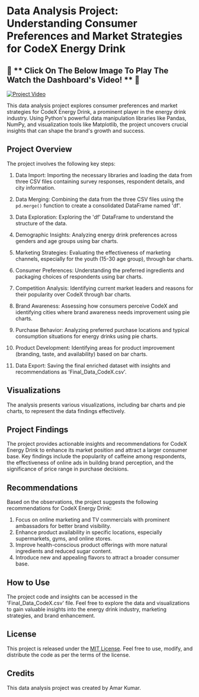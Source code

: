# Data Analysis Project: Understanding Consumer Preferences and Market Strategies for CodeX Energy Drink

  ## 🚀 ** Click On The Below Image To Play The Watch the Dashboard's Video! ** 🎥
   
[![Project Video](https://img.youtube.com/vi/LYCGPud0JZw/0.jpg)](https://www.youtube.com/watch?v=LYCGPud0JZw)

This data analysis project explores consumer preferences and market strategies for CodeX Energy Drink, a prominent player in the energy drink industry. Using Python's powerful data manipulation libraries like Pandas, NumPy, and visualization tools like Matplotlib, the project uncovers crucial insights that can shape the brand's growth and success.

## Project Overview

The project involves the following key steps:

1. Data Import: Importing the necessary libraries and loading the data from three CSV files containing survey responses, respondent details, and city information.

2. Data Merging: Combining the data from the three CSV files using the `pd.merge()` function to create a consolidated DataFrame named 'df'.

3. Data Exploration: Exploring the 'df' DataFrame to understand the structure of the data.

4. Demographic Insights: Analyzing energy drink preferences across genders and age groups using bar charts.

5. Marketing Strategies: Evaluating the effectiveness of marketing channels, especially for the youth (15-30 age group), through bar charts.

6. Consumer Preferences: Understanding the preferred ingredients and packaging choices of respondents using bar charts.

7. Competition Analysis: Identifying current market leaders and reasons for their popularity over CodeX through bar charts.

8. Brand Awareness: Assessing how consumers perceive CodeX and identifying cities where brand awareness needs improvement using pie charts.

9. Purchase Behavior: Analyzing preferred purchase locations and typical consumption situations for energy drinks using pie charts.

10. Product Development: Identifying areas for product improvement (branding, taste, and availability) based on bar charts.

11. Data Export: Saving the final enriched dataset with insights and recommendations as 'Final_Data_CodeX.csv'.

## Visualizations

The analysis presents various visualizations, including bar charts and pie charts, to represent the data findings effectively.

## Project Findings

The project provides actionable insights and recommendations for CodeX Energy Drink to enhance its market position and attract a larger consumer base. Key findings include the popularity of caffeine among respondents, the effectiveness of online ads in building brand perception, and the significance of price range in purchase decisions.

## Recommendations

Based on the observations, the project suggests the following recommendations for CodeX Energy Drink:

1. Focus on online marketing and TV commercials with prominent ambassadors for better brand visibility.
2. Enhance product availability in specific locations, especially supermarkets, gyms, and online stores.
3. Improve health-conscious product offerings with more natural ingredients and reduced sugar content.
4. Introduce new and appealing flavors to attract a broader consumer base.

 
## How to Use

The project code and insights can be accessed in the 'Final_Data_CodeX.csv' file. Feel free to explore the data and visualizations to gain valuable insights into the energy drink industry, marketing strategies, and brand enhancement.

## License

This project is released under the [MIT License](LICENSE). Feel free to use, modify, and distribute the code as per the terms of the license.

## Credits

This data analysis project was created by Amar Kumar.

